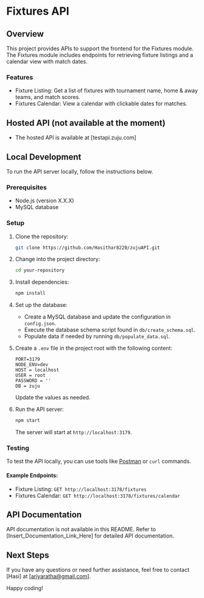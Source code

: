 # Fixtures API

## Overview

This project provides APIs to support the frontend for the Fixtures module. The Fixtures module includes endpoints for retrieving fixture listings and a calendar view with match dates.

### Features

- Fixture Listing: Get a list of fixtures with tournament name, home & away teams, and match scores.
- Fixtures Calendar: View a calendar with clickable dates for matches.

## Hosted API (not available at the moment)

- The hosted API is available at [testapi.zuju.com]

## Local Development

To run the API server locally, follow the instructions below.

### Prerequisites

- Node.js (version X.X.X)
- MySQL database

### Setup

1. Clone the repository:

    ```bash
    git clone https://github.com/Hasithar8220/zujuAPI.git
    ```

2. Change into the project directory:

    ```bash
    cd your-repository
    ```

3. Install dependencies:

    ```bash
    npm install
    ```

4. Set up the database:

    - Create a MySQL database and update the configuration in `config.json`.
    - Execute the database schema script found in `db/create_schema.sql`.
    - Populate data if needed by running `db/populate_data.sql`.

5. Create a `.env` file in the project root with the following content:

    ```plaintext
    PORT=3179
    NODE_ENV=dev
    HOST = localhost
    USER = root
    PASSWORD = ''
    DB = zuju
    ```

    Update the values as needed.

6. Run the API server:

    ```bash
    npm start
    ```

    The server will start at `http://localhost:3179`.

### Testing

To test the API locally, you can use tools like [Postman](https://www.postman.com/) or `curl` commands.

#### Example Endpoints:

- Fixture Listing: `GET http://localhost:3178/fixtures`
- Fixtures Calendar: `GET http://localhost:3178/fixtures/calendar`

## API Documentation

API documentation is not available in this README. Refer to [Insert_Documentation_Link_Here] for detailed API documentation.

## Next Steps

If you have any questions or need further assistance, feel free to contact [Hasi] at [ariyaratha@gmail.com].

Happy coding!
